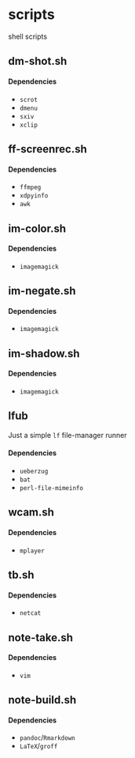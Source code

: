 # scripts
shell scripts

## dm-shot.sh

#### Dependencies

- `scrot`
- `dmenu`
- `sxiv`
- `xclip`

## ff-screenrec.sh

#### Dependencies

- `ffmpeg`
- `xdpyinfo`
- `awk`

## im-color.sh

#### Dependencies

- `imagemagick`

## im-negate.sh

#### Dependencies

- `imagemagick`

## im-shadow.sh

#### Dependencies

- `imagemagick`

## lfub

Just a simple `lf` file-manager runner

#### Dependencies

- `ueberzug`
- `bat`
- `perl-file-mimeinfo`

## wcam.sh

#### Dependencies

- `mplayer`

## tb.sh

#### Dependencies

- `netcat`

## note-take.sh

#### Dependencies

- `vim`

## note-build.sh

#### Dependencies

- `pandoc`/`Rmarkdown`
- `LaTeX`/`groff`
